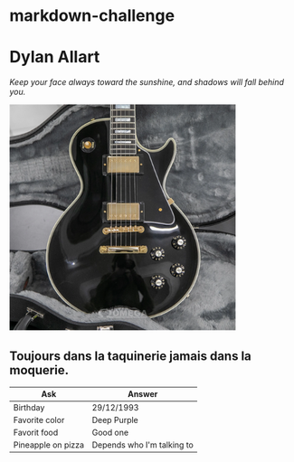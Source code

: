 # markdown-challenge
# Dylan Allart 
*Keep your face always toward the sunshine, and shadows will fall behind you.*

<img src = "gibson.jpg " alt = "Photo" widht = 350 height= 400>

## Toujours dans la taquinerie jamais dans la moquerie.

| Ask | Answer |
| ----------- | ----------- |
| Birthday | 29/12/1993 |
| Favorite color | Deep Purple |
| Favorit food | Good one |
| Pineapple on pizza | Depends who I'm talking to |